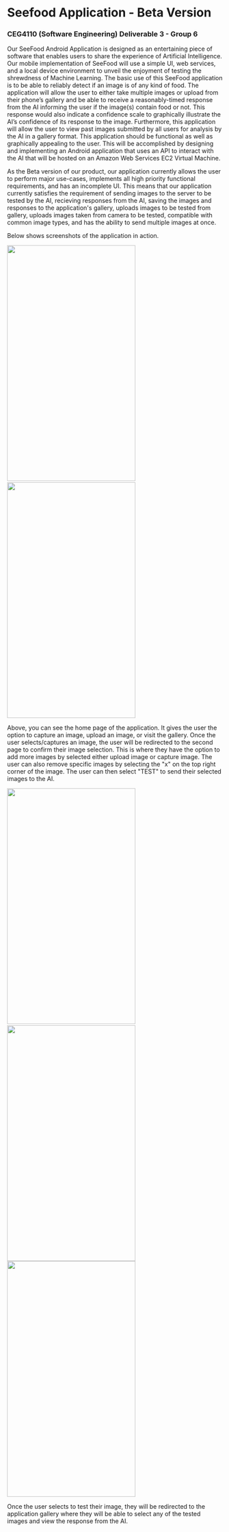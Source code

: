 # Seefood Application - Beta Version
### CEG4110 (Software Engineering) Deliverable 3 - Group 6

Our SeeFood Android Application is designed as an entertaining piece of software that enables users to share the experience of Artificial Intelligence. Our mobile implementation of SeeFood will use a simple UI, web services, and a local device environment to unveil the enjoyment of testing the shrewdness of Machine Learning. The basic use of this SeeFood application is to be able to reliably detect if an image is of any kind of food. The application will allow the user to either take multiple images or upload from their phone’s gallery and be able to receive a reasonably-timed response from the AI informing the user if the image(s) contain food or not. This response would also indicate a confidence scale to graphically illustrate the AI’s confidence of its response to the image. Furthermore, this application will allow the user to view past images submitted by all users for analysis by the AI in a gallery format. This application should be functional as well as graphically appealing to the user. This will be accomplished by designing and implementing an Android application that uses an API to interact with the AI that will be hosted on an Amazon Web Services EC2 Virtual Machine.

As the Beta version of our product, our application currently allows the user to perform major use-cases, implements all high priority functional requirements, and has an incomplete UI. 
This means that our application currently satisfies the requirement of sending images to the server to be tested by the AI, 
recieving responses from the AI, saving the images and responses to the application's gallery, uploads images to be tested from 
gallery, uploads images taken from camera to be tested, compatible with common image types, and has the ability to send multiple 
images at once.

Below shows screenshots of the application in action.

<img src="https://user-images.githubusercontent.com/22596783/48750265-3e330200-ec4c-11e8-89e5-fd0e3f7d1b63.png" width="300" height="550">&nbsp;&nbsp;&nbsp;&nbsp;&nbsp;&nbsp;<img src="https://user-images.githubusercontent.com/22596783/48750267-425f1f80-ec4c-11e8-89eb-0bbd8fd5f159.png" width="300" height="550">

Above, you can see the home page of the application. It gives the user the option to capture an image, upload an image, or visit the gallery.
Once the user selects/captures an image, the user will be redirected to the second page to confirm their image selection. This is where
they have the option to add more images by selected either upload image or capture image. The user can also remove specific images by
selecting the "x" on the top right corner of the image. The user can then select "TEST" to send their selected images to the AI.

<img src="https://user-images.githubusercontent.com/22596783/48750273-468b3d00-ec4c-11e8-9b6d-a4e68694eb63.png" width="300" height="550">&nbsp;&nbsp;&nbsp;&nbsp;&nbsp;&nbsp;<img src="https://user-images.githubusercontent.com/22596783/48750261-38d5b780-ec4c-11e8-9d2f-7b9bfe40bf0e.png" width="300" height="550">
<img src="https://user-images.githubusercontent.com/22596783/48750282-4c811e00-ec4c-11e8-9e47-0587510410b1.png" width="300" height="550">

Once the user selects to test their image, they will be redirected to the application gallery where they will be able to select any 
of the tested images and view the response from the AI.
